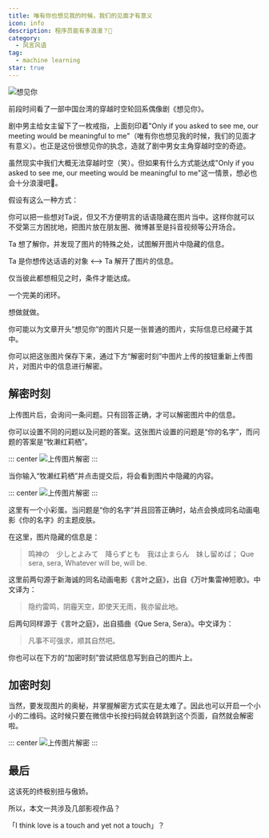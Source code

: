 ```yaml
---
title: 唯有你也想见我的时候，我们的见面才有意义
icon: info
description: 程序员能有多浪漫？🌹
category:
  - 风言风语
tag:
  - machine learning
star: true
---
```

<script setup lang="ts">
import 'vant/lib/index.css';
import '@vant/touch-emulator';
import StampDecodeImage from "@StampDecodeImage"
import StampEncodeImage from "@StampEncodeImage"
</script>

![想见你](/assets/images/ask2see/ask2see.png "想见你")


前段时间看了一部中国台湾的穿越时空轮回系偶像剧《想见你》。


剧中男主给女主留下了一枚戒指，上面刻印着"Only if you asked to see me, our meeting would be meaningful to me"（唯有你也想见我的时候，我们的见面才有意义）。也正是这份很想见你的执念，造就了剧中男女主角穿越时空的奇迹。

虽然现实中我们大概无法穿越时空（笑）。但如果有什么方式能达成"Only if you asked to see me, our meeting would be meaningful to me"这一情景，想必也会十分浪漫吧🌹。

假设有这么一种方式：

你可以把一些想对Ta说，但又不方便明言的话语隐藏在图片当中。这样你就可以不受第三方困扰地，把图片放在朋友圈、微博甚至是抖音视频等公开场合。

Ta 想了解你，并发现了图片的特殊之处，试图解开图片中隐藏的信息。

Ta 是你想传达话语的对象 <——> Ta 解开了图片的信息。

仅当彼此都想相见之时，条件才能达成。

一个完美的闭环。

想做就做。

你可能以为文章开头“想见你”的图片只是一张普通的图片，实际信息已经藏于其中。

你可以把这张图片保存下来，通过下方“解密时刻”中图片上传的按钮重新上传图片，对图片中的信息进行解密。

## 解密时刻

<StampDecodeImage />

上传图片后，会询问一条问题。只有回答正确，才可以解密图片中的信息。

你可以设置不同的问题以及问题的答案。这张图片设置的问题是“你的名字”，而问题的答案是“牧濑红莉栖”。

::: center
![上传图片解密](/assets/images/ask2see/decode-stage-1.png )
:::

当你输入“牧濑红莉栖”并点击提交后，将会看到图片中隐藏的内容。

::: center
![上传图片解密](/assets/images/ask2see/decode-stage-2.png )
::: 

这里有一个小彩蛋。当问题是“你的名字”并且回答正确时，站点会换成同名动画电影《你的名字》的主题皮肤。

在这里，图片隐藏的信息是：

> 鸣神の　少しとよみて　降らずとも　我は止まらん　妹し留めば；
> Que sera, sera, Whatever will be, will be.

这里前两句源于新海诚的同名动画电影《言叶之庭》，出自《万叶集雷神短歌》。中文译为：
> 隐约雷鸣，阴霾天空，即使天无雨，我亦留此地。

后两句同样源于《言叶之庭》，出自插曲《Que Sera, Sera》。中文译为：
> 凡事不可强求，顺其自然吧。

你也可以在下方的“加密时刻”尝试把信息写到自己的图片上。


## 加密时刻

<StampEncodeImage />

当然，要发现图片的奥秘，并掌握解密方式实在是太难了。因此也可以开启一个小小的二维码。这时候只要在微信中长按扫码就会转跳到这个页面，自然就会解密啦。

::: center
![上传图片解密](/assets/images/ask2see/qrcode.png )
::: 

## 最后

这该死的终极别扭与傲娇。

所以，本文一共涉及几部影视作品？

「I think love is a touch and yet not a touch」？

